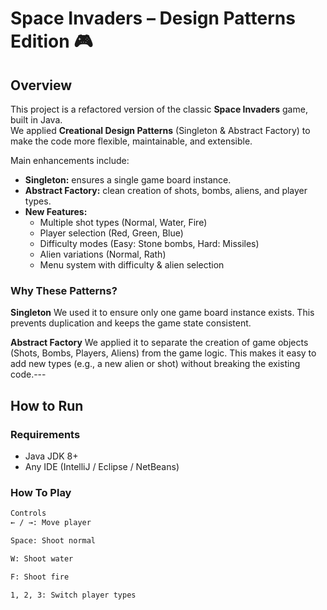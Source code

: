# Space Invaders – Design Patterns Edition 🎮

## Overview
This project is a refactored version of the classic **Space Invaders** game, built in Java.  
We applied **Creational Design Patterns** (Singleton & Abstract Factory) to make the code more flexible, maintainable, and extensible.  

Main enhancements include:
- **Singleton:** ensures a single game board instance.  
- **Abstract Factory:** clean creation of shots, bombs, aliens, and player types.  
- **New Features:**  
  - Multiple shot types (Normal, Water, Fire)  
  - Player selection (Red, Green, Blue)  
  - Difficulty modes (Easy: Stone bombs, Hard: Missiles)  
  - Alien variations (Normal, Rath)  
  - Menu system with difficulty & alien selection  

### Why These Patterns?

**Singleton**
We used it to ensure only one game board instance exists. This prevents duplication and keeps the game state consistent.

**Abstract Factory**
We applied it to separate the creation of game objects (Shots, Bombs, Players, Aliens) from the game logic. This makes it easy to add new types (e.g., a new alien or shot) without breaking the existing code.---

## How to Run

### Requirements
- Java JDK 8+  
- Any IDE (IntelliJ / Eclipse / NetBeans)  

### How To Play
```bash
Controls
← / →: Move player

Space: Shoot normal

W: Shoot water

F: Shoot fire

1, 2, 3: Switch player types



